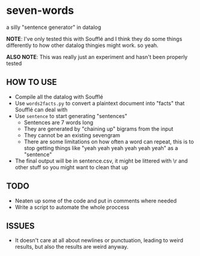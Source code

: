 # seven-words
a silly "sentence generator" in datalog

**NOTE**: I've only tested this with Soufflé and I think they do some things differently to how other datalog thingies might work. so yeah.

**ALSO NOTE**: This was really just an experiment and hasn't been properly tested

## HOW TO USE
* Compile all the datalog with Soufflé
* Use `words2facts.py` to convert a plaintext document into "facts" that Soufflé can deal with
* Use `sentence` to start generating "sentences"
    * Sentences are 7 words long
    * They are generated by "chaining up" bigrams from the input
    * They cannot be an existing sevengram
    * There are some limitations on how often a word can repeat, this is to stop getting things like "yeah yeah yeah yeah yeah yeah" as a "sentence"
* The final output will be in sentence.csv, it might be littered with \r and other stuff so you might want to clean that up

## TODO
* Neaten up some of the code and put in comments where needed
* Write a script to automate the whole proccess

## ISSUES
* It doesn't care at all about newlines or punctuation, leading to weird results, but also the results are weird anyway.
